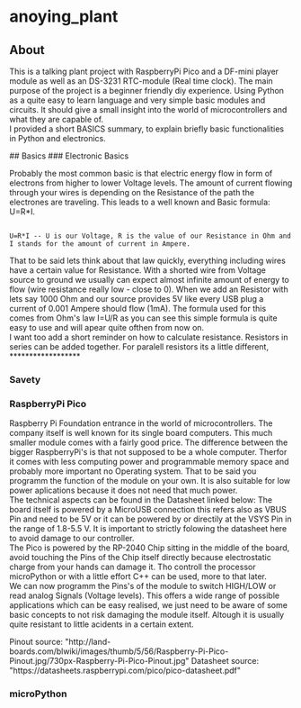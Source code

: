 # anoying_plant

## About
 <p>
 This is a talking plant project with RaspberryPi Pico and a DF-mini player module as well as an DS-3231 RTC-module (Real time clock).
 The main purpose of the project is a beginner friendly diy experience.
 Using Python as a quite easy to learn language and very simple basic modules and circuits.
 It should give a small insight into the world of microcontrollers and what they are capable of.
 <br>
 I provided a short BASICS summary, to explain briefly basic functionalities in Python and electronics.
 </p>
## Basics
### Electronic Basics
<p>
Probably the most common basic is that electric energy flow in form of electrons from higher to lower Voltage levels. The amount of current flowing through your wires is depending on the Resistance of the path the electrones are traveling. This leads to a well known and Basic formula: U=R*I.
<br>
<pre><code>
U=R*I -- U is our Voltage, R is the value of our Resistance in Ohm and I stands for the amount of current in Ampere.
</code></pre>
That to be said lets think about that law quickly, everything including wires have a certain value for Resistance. With a shorted wire from Voltage source to ground we usually can expect almost infinite amount of energy to flow (wire resistance really low - close to 0). When we add an Resistor with lets say 1000 Ohm and our source provides 5V like every USB plug a current of 0.001 Ampere should flow (1mA). The formula used for this comes from Ohm's law I=U/R as you can see this simple formula is quite easy to use and will apear quite ofthen from now on. <br>
I want too add a short reminder on how to calculate resistance. Resistors in series can be added together. For paralell resistors its a little different, ******************
</p>

### Savety
<p>
 
</p>

### RaspberryPi Pico
<p>
Raspberry Pi Foundation entrance in the world of microcontrollers. The company itself is well known for its single board computers. This much smaller module comes with a fairly good price. The difference between the bigger RaspberryPi's is that not supposed to be a whole computer. Therfor it comes with less computing power and programmable memory space and probably more important no Operating system. That to be said you programm the function of the module on your own. It is also suitable for low power aplications because it does not need that much power.
<br>
The technical aspects can be found in the Datasheet linked below:
The board itself is powered by a MicroUSB connection this refers also as VBUS Pin and need to be 5V or it can be powered by or directily at the VSYS Pin in the range of 1.8-5.5 V. It is important to strictly folowing the datasheet here to avoid damage to our controller. <br>
The Pico is powered by the RP-2040 Chip sitting in the middle of the board, avoid touching the Pins of the Chip itself directly because electrostatic charge from your hands can damage it. Tho controll the processor microPython or with a little effort C++ can be used, more to that later.
<br>
We can now programm the Pins's of the module to switch HIGH/LOW or read analog Signals (Voltage levels). This offers a wide range of possible applications which can be easy realised, we just need to be aware of some basic concepts to not risk damaging the module itself. Altough it is usually quite resistant to little acidents in a certain extent.

</p>
Pinout source: "http://land-boards.com/blwiki/images/thumb/5/56/Raspberry-Pi-Pico-Pinout.jpg/730px-Raspberry-Pi-Pico-Pinout.jpg"
Datasheet source: "https://datasheets.raspberrypi.com/pico/pico-datasheet.pdf"

### microPython
<p>
 
</p>
